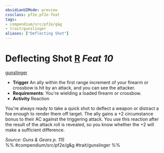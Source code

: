 ```yaml
---
obsidianUIMode: preview
cssclass: pf2e,pf2e-feat
tags:
- compendium/src/pf2e/g&g
- trait/gunslinger
aliases: ["Deflecting Shot"]
---
```

# Deflecting Shot  [R](../../rules/core-rulebook/chapter-9-playing-the-game.md#Actions "Reaction") *Feat 10*  
[gunslinger](../../rules/traits/gunslinger-g-g.md)  

- **Trigger** An ally within the first range increment of your firearm or crossbow is hit by an attack, and you can see the attacker.
- **Requirements**: You're wielding a loaded firearm or crossbow.
- **Activity** Reaction

You're always ready to take a quick shot to deflect a weapon or distract a foe enough to render them off target. The ally gains a +2 circumstance bonus to their AC against the triggering attack. You use this reaction after the result of the attack roll is revealed, so you know whether the +2 will make a sufficient difference.

*Source: Guns & Gears p. 115*  
%% #compendium/src/pf2e/g&g #trait/gunslinger %%